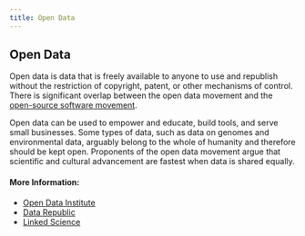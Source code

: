 ```yaml
---
title: Open Data
---
```

## Open Data

Open data is data that is freely available to anyone to use and republish without the restriction of copyright, patent, or other mechanisms of control. There is significant overlap between the open data movement and the [open-source software movement](https://guide.freecodecamp.org/working-in-tech/open-source). 

Open data can be used to empower and educate, build tools, and serve small businesses. Some types of data, such as data on genomes and environmental data, arguably belong to the whole of humanity and therefore should be kept open. Proponents of the open data movement argue that scientific and cultural advancement are fastest when data is shared equally. 



#### More Information:
* [Open Data Institute](https://theodi.org/)
* [Data Republic](https://www.datarepublic.com/)
* [Linked Science](http://linkedscience.org/)


